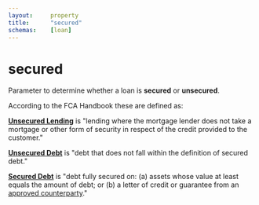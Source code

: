 ```yaml
---
layout:		property
title:		"secured"
schemas:	[loan]
---
```


# secured
Parameter to determine whether a loan is **secured** or **unsecured**.

According to the FCA Handbook these are defined as:

[**Unsecured Lending**](https://www.handbook.fca.org.uk/handbook/glossary/G1338.html?filter-title=unsecured) is "lending where the mortgage lender does not take a mortgage or other form of security in respect of the credit provided to the customer."

[**Unsecured Debt**](https://www.handbook.fca.org.uk/handbook/glossary/G1630.html?filter-title=unsecured) is "debt that does not fall within the definition of secured debt."

[**Secured Debt**](https://www.handbook.fca.org.uk/handbook/glossary/G1057.html) is "debt fully secured on: (a) assets whose value at least equals the amount of debt; or (b) a letter of credit or guarantee from an [approved counterparty][approved]."

[approved]: https://www.handbook.fca.org.uk/handbook/glossary/G58.html
